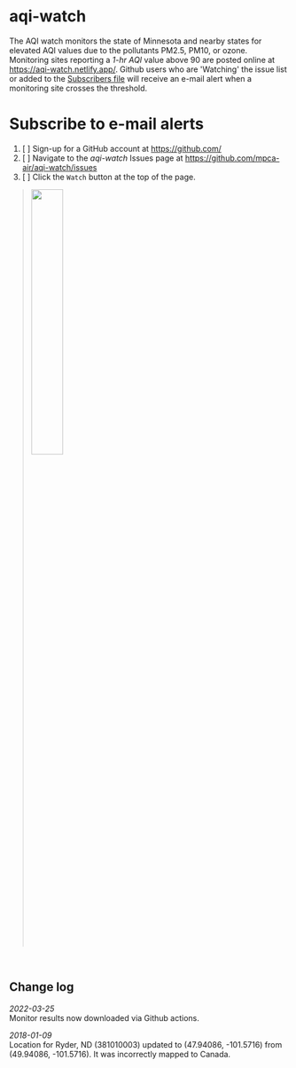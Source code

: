 # aqi-watch

The AQI watch monitors the state of Minnesota and nearby states for elevated AQI values due to the pollutants PM2.5, PM10, or ozone. Monitoring sites reporting a _1-hr AQI_ value above 90 are posted online at https://aqi-watch.netlify.app/. Github users who are 'Watching' the issue list or added to the [Subscribers file](https://github.com/dKvale/aqi-watch-actions/blob/main/data/subscribers.csv) will receive an e-mail alert when a monitoring site crosses the threshold.  


# Subscribe to e-mail alerts

1. [ ] Sign-up for a GitHub account at https://github.com/
1. [ ] Navigate to the _aqi-watch_ Issues page at https://github.com/mpca-air/aqi-watch/issues
1. [ ] Click the ` Watch ` button at the top of the page.


> <img src=https://docs.github.com/assets/images/help/repository/repo-actions-watch.png width="35%">

<br>

## Change log

_2022-03-25_  
Monitor results now downloaded via Github actions.

_2018-01-09_  
Location for Ryder, ND (381010003) updated to (47.94086, -101.5716) from (49.94086, -101.5716). It was incorrectly mapped to Canada.

